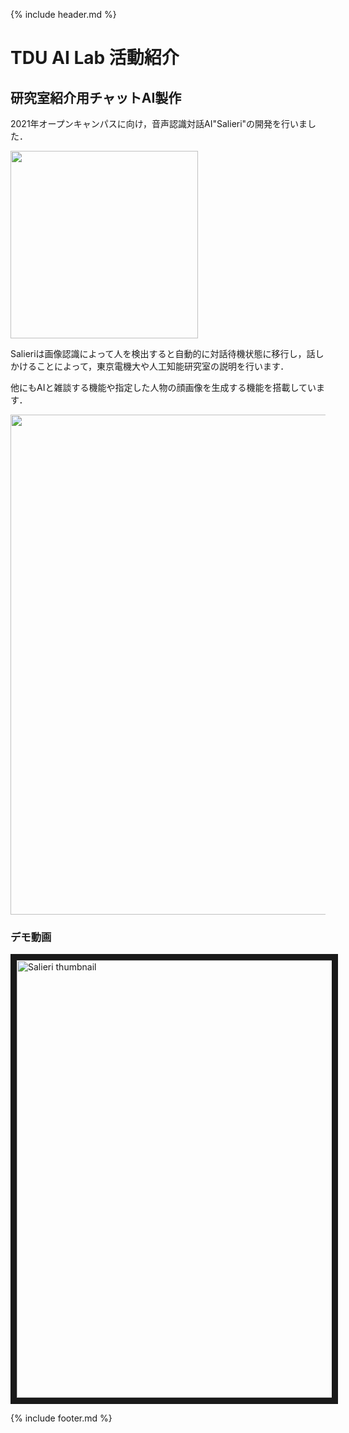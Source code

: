 {% include header.md %} <!-- _includes内のheader.mdをインクルード -->


# TDU AI Lab 活動紹介

## 研究室紹介用チャットAI製作

2021年オープンキャンパスに向け，音声認識対話AI"Salieri"の開発を行いました．


<img src="https://user-images.githubusercontent.com/63311737/127312525-ae452dd9-9db0-416d-adf2-72f560af58c6.png" width="300">

Salieriは画像認識によって人を検出すると自動的に対話待機状態に移行し，話しかけることによって，東京電機大や人工知能研究室の説明を行います．

他にもAIと雑談する機能や指定した人物の顔画像を生成する機能を搭載しています．

<img src="https://user-images.githubusercontent.com/63311737/127320409-4c0f7e60-61e2-43ac-a328-69385affe7d0.png" width="800">


### デモ動画


<a href="http://www.youtube.com/watch?feature=player_embedded&v=https://youtu.be/UJvwLCZXqPE
" target="_blank"><img src="https://user-images.githubusercontent.com/63311737/127445924-68489438-db6b-49f8-bdfe-a874988c0916.png" 
alt="Salieri thumbnail" width="700" border="10" /></a>




{% include footer.md %} <!-- _includes内のfooter.mdをインクルード -->

